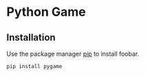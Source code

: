 # Python Game



## Installation

Use the package manager [pip](https://pip.pypa.io/en/stable/) to install foobar.

```zsh
pip install pygame
```

